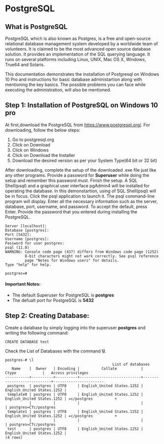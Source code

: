# PostgreSQL

## What is PostgreSQL
PostgreSQL which is also known as Postgres, is a free and open-source relational database management system developed by a worldwide team of volunteers. It is claimed to be the most advanced open source database solution. It provides an implementation of the SQL querying language. It runs on several platforms including Linux, UNIX, Mac OS X, Windows, True64 and Solaris.

This documentation demonstrates the installation of Postgresql on Windows 10 Pro and instructions for basic database administartion along with mentioning the key basics. The possible problems you can face while executing the administration, will also be mentioned.

## Step 1: Installation of PostgreSQL on Windows 10 pro
At first,download the PostgreSQL from https://www.postgresql.org/. For downloading, follow the below steps:

1. Go to postgresql.org
2. Click on Download
3. Click on Windows 
4. Click on Download the Installer 
5. Download the desired version as per your System Type(64 bit or 32 bit)

After downloading, complete the setup of the downloaded .exe file just like any other programs. Provide a password for **Superuser** while doing the setup and remember this password must. Finish the setup. A SQL Shell(psql) and a graphical user interface pgAdmin4 will be installed for operating the database. In this demonstartion, using of SQL Shell(psql) will be in focus.
Click the psql application to launch it. The psql command-line program will display. Enter all the necessary information such as the server, database, port, username, and password. To accept the default, press Enter. Provide the password that you entered during installing the PostgreSQL.

```
Server [localhost]:
Database [postgres]:
Port [5432]:
Username [postgres]:
Password for user postgres:
psql (11.8)
WARNING: Console code page (437) differs from Windows code page (1252)
         8-bit characters might not work correctly. See psql reference
         page "Notes for Windows users" for details.
Type "help" for help.

postgres=#
```

#### Important Notes:
- The default Superuser for PostgreSQL is **postgres**
- The defualt port for PostgreSQL is **5432**

## Step 2: Creating Database:

Create a database by simply logging into the superuser **postgres** and writing the following command:
```
CREATE DATABASE test
```
Check the List of Databases with the command **\l**.
```
postgres-# \l
                                                 List of databases
   Name    |  Owner   | Encoding |          Collate           |           Ctype            |   Access privileges
-----------+----------+----------+----------------------------+----------------------------+-----------------------
 postgres  | postgres | UTF8     | English_United States.1252 | English_United States.1252 |
 template0 | postgres | UTF8     | English_United States.1252 | English_United States.1252 | =c/postgres          +
           |          |          |                            |                            | postgres=CTc/postgres
 template1 | postgres | UTF8     | English_United States.1252 | English_United States.1252 | =c/postgres          +
           |          |          |                            |                            | postgres=CTc/postgres
 test      | postgres | UTF8     | English_United States.1252 | English_United States.1252 |
(4 rows)
```





















